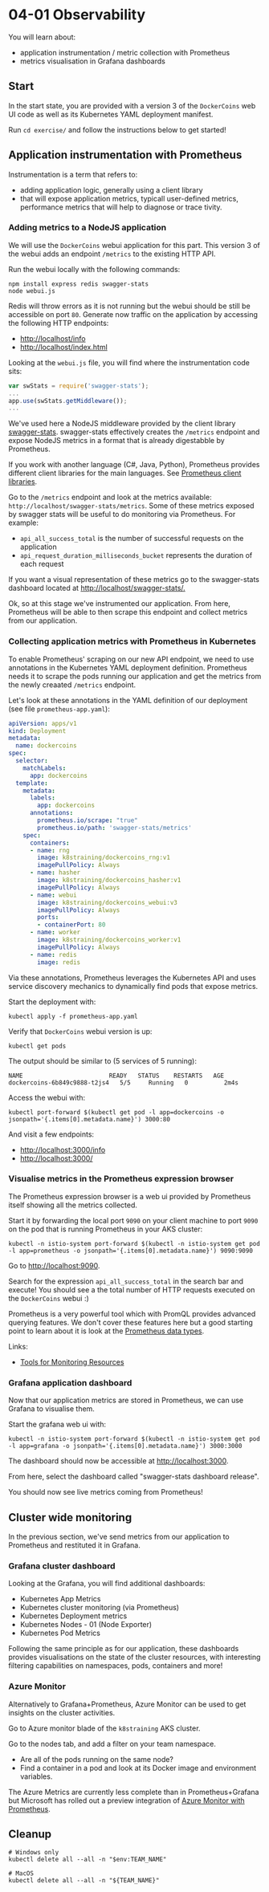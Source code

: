 # 04-01 Observability

You will learn about:

* application instrumentation / metric collection with Prometheus
* metrics visualisation in Grafana dashboards

## Start

In the start state, you are provided with a version 3 of the `DockerCoins` web UI code as well as its Kubernetes YAML deployment manifest.

Run `cd exercise/` and follow the instructions below to get started!

## Application instrumentation with Prometheus

Instrumentation is a term that refers to:

* adding application logic, generally using a client library
* that will expose application metrics, typicall user-defined metrics, performance metrics that will help to diagnose or trace tivity.

### Adding metrics to a NodeJS application

We will use the `DockerCoins` webui application for this part. This version 3 of the webui adds an endpoint `/metrics` to the existing HTTP API.

Run the webui locally with the following commands:

```console
npm install express redis swagger-stats
node webui.js
```

Redis will throw errors as it is not running but the webui should be still be accessible on port `80`. Generate now traffic on the application by accessing the following HTTP endpoints:

* <http://localhost/info>
* <http://localhost/index.html>

Looking at the `webui.js` file, you will find where the instrumentation code sits:

```js
var swStats = require('swagger-stats');
...
app.use(swStats.getMiddleware());
...
```

We've used here a NodeJS middleware provided by the client library [swagger-stats](http://swaggerstats.io/docs.html). swagger-stats effectively creates the `/metrics` endpoint and expose NodeJS metrics in a format that is already digestabble by Prometheus.

If you work with another language (C#, Java, Python), Prometheus provides different client libraries for the main languages. See [Prometheus client libraries](https://prometheus.io/docs/instrumenting/clientlibs/).

Go to the `/metrics` endpoint and look at the metrics available: `http://localhost/swagger-stats/metrics`.
Some of these metrics exposed by swagger stats will be useful to do monitoring via Prometheus. For example:

* `api_all_success_total` is the number of successful requests on the application
* `api_request_duration_milliseconds_bucket` represents the duration of each request

If you want a visual representation of these metrics go to the swagger-stats dashboard located at <http://localhost/swagger-stats/.>

Ok, so at this stage we've instrumented our application. From here, Prometheus will be able to then scrape this endpoint and collect metrics from our application.

### Collecting application metrics with Prometheus in Kubernetes

To enable Prometheus' scraping on our new API endpoint, we need to use annotations in the Kubernetes YAML deployment definition. Prometheus needs it to scrape the pods running our application and get the metrics from the newly creaated `/metrics` endpoint.

Let's look at these annotations in the YAML definition of our deployment (see file `prometheus-app.yaml`):

```yaml
apiVersion: apps/v1
kind: Deployment
metadata:
  name: dockercoins
spec:
  selector:
    matchLabels:
      app: dockercoins
  template:
    metadata:
      labels:
        app: dockercoins
      annotations:
        prometheus.io/scrape: "true"
        prometheus.io/path: 'swagger-stats/metrics'
    spec:
      containers:
      - name: rng
        image: k8straining/dockercoins_rng:v1
        imagePullPolicy: Always
      - name: hasher
        image: k8straining/dockercoins_hasher:v1
        imagePullPolicy: Always
      - name: webui
        image: k8straining/dockercoins_webui:v3
        imagePullPolicy: Always
        ports:
        - containerPort: 80
      - name: worker
        image: k8straining/dockercoins_worker:v1
        imagePullPolicy: Always
      - name: redis
        image: redis
```

Via these annotations, Prometheus leverages the Kubernetes API and uses service discovery mechanics to dynamically find pods that expose metrics.

Start the deployment with:

```console
kubectl apply -f prometheus-app.yaml
```

Verify that `DockerCoins` webui version is up:

```console
kubectl get pods
```

The output should be similar to (5 services of 5 running):

```output
NAME                        READY   STATUS    RESTARTS   AGE
dockercoins-6b849c9888-t2js4   5/5     Running   0          2m4s
```

Access the webui with:

```console
kubectl port-forward $(kubectl get pod -l app=dockercoins -o jsonpath='{.items[0].metadata.name}') 3000:80
```

And visit a few endpoints:

* <http://localhost:3000/info>
* <http://localhost:3000/>

### Visualise metrics in the Prometheus expression browser

The Prometheus expression browser is a web ui provided by Prometheus itself showing all the metrics collected.

Start it by forwarding the local port `9090` on your client machine to port `9090` on the pod that is running Prometheus in your AKS cluster:

```console
kubectl -n istio-system port-forward $(kubectl -n istio-system get pod -l app=prometheus -o jsonpath='{.items[0].metadata.name}') 9090:9090
```

Go to <http://localhost:9090>.

Search for the expression `api_all_success_total` in the search bar and execute! You should see a the total number of HTTP requests executed on the `DockerCoins` webui :)

Prometheus is a very powerful tool which with PromQL provides advanced querying features. We don't cover these features here but a good starting point to learn about it is look at the [Prometheus data types](https://prometheus.io/docs/prometheus/latest/querying/basics/).

Links:

* [Tools for Monitoring Resources](https://kubernetes.io/docs/tasks/debug-application-cluster/resource-usage-monitoring/)

### Grafana application dashboard

Now that our application metrics are stored in Prometheus, we can use Grafana to visualise them.

Start the grafana web ui with:

```console
kubectl -n istio-system port-forward $(kubectl -n istio-system get pod -l app=grafana -o jsonpath='{.items[0].metadata.name}') 3000:3000
```

The dashboard should now be accessible at <http://localhost:3000>.

From here, select the dashboard called "swagger-stats dashboard release".

You should now see live metrics coming from Prometheus!

## Cluster wide monitoring

In the previous section, we've send metrics from our application to Prometheus and restituted it in Grafana.

### Grafana cluster dashboard

Looking at the Grafana, you will find additional dashboards:

* Kubernetes App Metrics
* Kubernetes cluster monitoring (via Prometheus)
* Kubernetes Deployment metrics
* Kubernetes Nodes - 01 (Node Exporter)
* Kubernetes Pod Metrics

Following the same principle as for our application, these dashboards provides visualisations on the state of the cluster resources, with interesting filtering capabilities on namespaces, pods, containers and more!

### Azure Monitor

Alternatively to Grafana+Prometheus, Azure Monitor can be used to get insights on the cluster activities.

Go to Azure monitor blade of the `k8straining` AKS cluster.

Go to the nodes tab, and add a filter on your team namespace.

* Are all of the pods running on the same node?
* Find a container in a pod and look at its Docker image and environment variables.

The Azure Metrics are currently less complete than in Prometheus+Grafana but Microsoft has rolled out a preview integration of [Azure Monitor with Prometheus](https://azure.microsoft.com/en-au/blog/azure-monitor-for-containers-with-prometheus-now-in-preview/).

## Cleanup

```console
# Windows only
kubectl delete all --all -n "$env:TEAM_NAME"

# MacOS
kubectl delete all --all -n "${TEAM_NAME}"
```
